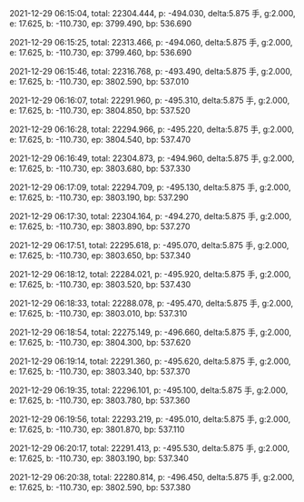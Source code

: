 2021-12-29 06:15:04, total: 22304.444, p: -494.030, delta:5.875 手, g:2.000, e: 17.625, b: -110.730, ep: 3799.490, bp: 536.690

2021-12-29 06:15:25, total: 22313.466, p: -494.060, delta:5.875 手, g:2.000, e: 17.625, b: -110.730, ep: 3799.460, bp: 536.690

2021-12-29 06:15:46, total: 22316.768, p: -493.490, delta:5.875 手, g:2.000, e: 17.625, b: -110.730, ep: 3802.590, bp: 537.010

2021-12-29 06:16:07, total: 22291.960, p: -495.310, delta:5.875 手, g:2.000, e: 17.625, b: -110.730, ep: 3804.850, bp: 537.520

2021-12-29 06:16:28, total: 22294.966, p: -495.220, delta:5.875 手, g:2.000, e: 17.625, b: -110.730, ep: 3804.540, bp: 537.470

2021-12-29 06:16:49, total: 22304.873, p: -494.960, delta:5.875 手, g:2.000, e: 17.625, b: -110.730, ep: 3803.680, bp: 537.330

2021-12-29 06:17:09, total: 22294.709, p: -495.130, delta:5.875 手, g:2.000, e: 17.625, b: -110.730, ep: 3803.190, bp: 537.290

2021-12-29 06:17:30, total: 22304.164, p: -494.270, delta:5.875 手, g:2.000, e: 17.625, b: -110.730, ep: 3803.890, bp: 537.270

2021-12-29 06:17:51, total: 22295.618, p: -495.070, delta:5.875 手, g:2.000, e: 17.625, b: -110.730, ep: 3803.650, bp: 537.340

2021-12-29 06:18:12, total: 22284.021, p: -495.920, delta:5.875 手, g:2.000, e: 17.625, b: -110.730, ep: 3803.520, bp: 537.430

2021-12-29 06:18:33, total: 22288.078, p: -495.470, delta:5.875 手, g:2.000, e: 17.625, b: -110.730, ep: 3803.010, bp: 537.310

2021-12-29 06:18:54, total: 22275.149, p: -496.660, delta:5.875 手, g:2.000, e: 17.625, b: -110.730, ep: 3804.300, bp: 537.620

2021-12-29 06:19:14, total: 22291.360, p: -495.620, delta:5.875 手, g:2.000, e: 17.625, b: -110.730, ep: 3803.340, bp: 537.370

2021-12-29 06:19:35, total: 22296.101, p: -495.100, delta:5.875 手, g:2.000, e: 17.625, b: -110.730, ep: 3803.780, bp: 537.360

2021-12-29 06:19:56, total: 22293.219, p: -495.010, delta:5.875 手, g:2.000, e: 17.625, b: -110.730, ep: 3801.870, bp: 537.110

2021-12-29 06:20:17, total: 22291.413, p: -495.530, delta:5.875 手, g:2.000, e: 17.625, b: -110.730, ep: 3803.190, bp: 537.340

2021-12-29 06:20:38, total: 22280.814, p: -496.450, delta:5.875 手, g:2.000, e: 17.625, b: -110.730, ep: 3802.590, bp: 537.380